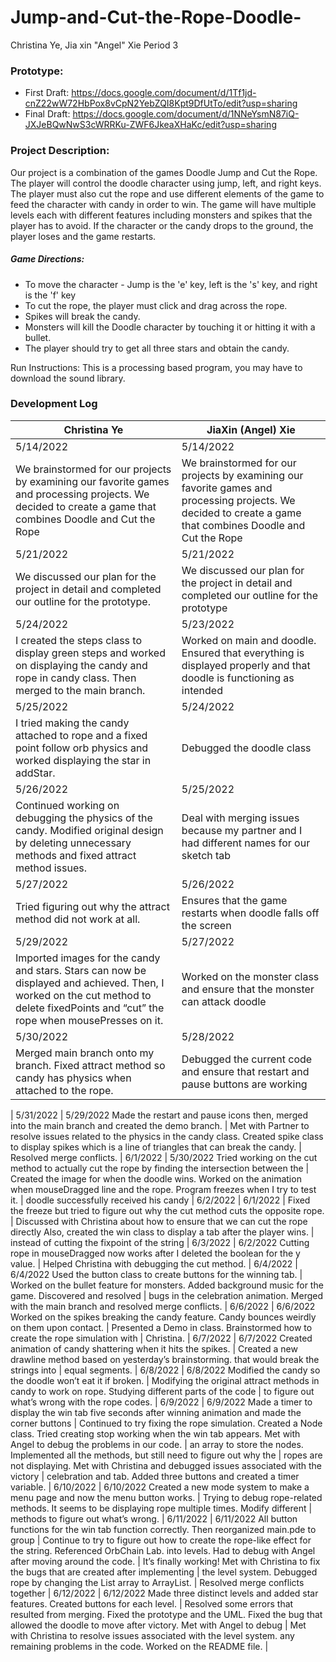 # Jump-and-Cut-the-Rope-Doodle-
Christina Ye, Jia xin "Angel" Xie     Period 3

### Prototype:

* First Draft: https://docs.google.com/document/d/1Tf1jd-cnZ22wW72HbPox8vCpN2YebZQI8Kpt9DfUtTo/edit?usp=sharing
* Final Draft: https://docs.google.com/document/d/1NNeYsmN87iQ-JXJeBQwNwS3cWRRKu-ZWF6JkeaXHaKc/edit?usp=sharing

### Project Description:
Our project is a combination of the games Doodle Jump and Cut the Rope. The player will control the doodle character using jump, left, and right keys. The player must also cut the rope and use different elements of the game to feed the character with candy in order to win. The game will have multiple levels each with different features including monsters and spikes that the player has to avoid. If the character or the candy drops to the ground, the player loses and the game restarts.

##### Game Directions:

* To move the character - Jump is the 'e' key, left is the 's' key, and right is the 'f' key
* To cut the rope, the player must click and drag across the rope.
* Spikes will break the candy.
* Monsters will kill the Doodle character by touching it or hitting it with a bullet.
* The player should try to get all three stars and obtain the candy.

Run Instructions: This is a processing based program, you may have to download the sound library.

### Development Log

Christina Ye | JiaXin (Angel) Xie
--- | ---
5/14/2022 | 5/14/2022
We brainstormed for our projects by examining our favorite games and processing  projects. We decided to create a game that combines Doodle and Cut the Rope | We brainstormed for our projects by examining our favorite games and processing projects. We decided to create a game that combines Doodle and Cut the Rope
5/21/2022 | 5/21/2022
We discussed our plan for the project in detail and completed our outline for the prototype. | We discussed our plan for the project in detail and completed our outline for the prototype
5/24/2022 | 5/23/2022
I created the steps class to display green steps and worked on displaying the candy and rope in candy class. Then merged to the main branch. | Worked on main and doodle. Ensured that everything is displayed properly  and that doodle is functioning as intended
5/25/2022 | 5/24/2022
I tried making the candy attached to rope and a fixed point follow orb physics and worked displaying the star in addStar. | Debugged the doodle class
5/26/2022 | 5/25/2022
Continued working on debugging the physics of the candy. Modified original design by deleting unnecessary methods and fixed attract method issues. | Deal with merging issues because my partner and I had different names for our sketch tab
5/27/2022 | 5/26/2022
Tried figuring out why the attract method did not work at all. | Ensures that the game restarts when doodle falls off the screen
5/29/2022 | 5/27/2022
Imported images for the candy and stars. Stars can now be displayed and achieved. Then, I worked on the cut method to delete fixedPoints and “cut” the rope when mousePresses on it. | Worked on the monster class and ensure that the monster can attack doodle
5/30/2022 | 5/28/2022
Merged main branch onto my branch. Fixed attract method so candy has physics when attached to the rope. | Debugged the current code and ensure that restart and pause buttons are working
 |
5/31/2022 | 5/29/2022
Made the restart and pause icons then, merged into the main branch and created the demo branch. | Met with Partner to resolve issues related to the physics in the candy class.
Created spike class to display spikes which is a line of triangles that can break the candy. | Resolved merge conflicts.
 |
6/1/2022 | 5/30/2022
Tried working on the cut method to actually cut the rope by finding the intersection between the | Created the image for when the doodle wins. Worked on the animation when
mouseDragged line and the rope. Program freezes when I try to test it. | doodle successfully received his candy
 |
6/2/2022 | 6/1/2022
 |
Fixed the freeze but tried to figure out why the cut method cuts the opposite rope. | Discussed with Christina about how to ensure that we can cut the rope directly
Also, created the win class to display a tab after the player wins. | instead of cutting the fixpoint of the string
 |
6/3/2022 | 6/2/2022
Cutting rope in mouseDragged now works after I deleted the boolean for the y value. | Helped Christina with debugging the cut method.
 |
6/4/2022 | 6/4/2022
Used the button class to create buttons for the winning tab. | Worked on the bullet feature for monsters. Added background music for the game. Discovered and resolved
 | bugs in the celebration animation. Merged with the main branch and resolved merge conflicts.
 |
6/6/2022 | 6/6/2022
Worked on the spikes breaking the candy feature. Candy bounces weirdly on them upon contact. | Presented a Demo in class. Brainstormed how to create the rope simulation with
 | Christina.
 |
6/7/2022 | 6/7/2022
Created animation of candy shattering when it hits the spikes. | Created a new drawline method based on yesterday’s brainstorming. that would break the strings into
 | equal segments.
 |
6/8/2022 | 6/8/2022
Modified the candy so the doodle won’t eat it if broken.  | Modifying the original attract methods in candy to work on rope. Studying different parts of the code
 | to figure out what’s wrong with the rope codes.
 |
6/9/2022 | 6/9/2022
Made a timer to display the win tab five seconds after winning animation and made the corner buttons | Continued to try fixing the rope simulation. Created a Node class. Tried creating
stop working when the win tab appears. Met with Angel to debug the problems in our code. | an array to store the nodes. Implemented all the methods, but still need to figure out why the
 | ropes are not displaying. Met with Christina and debugged issues associated with the victory
 | celebration and tab. Added three buttons and created a timer variable.
 |
6/10/2022 | 6/10/2022
Created a new mode system to make a menu page and now the menu button works. | Trying to debug rope-related methods. It seems to be displaying rope multiple times. Modify different
 | methods to figure out what’s wrong.
 |
6/11/2022 | 6/11/2022
All button functions for the win tab function correctly. Then reorganized main.pde to group | Continue to try to figure out how to create the rope-like effect for the string. Referenced OrbChain Lab.
into levels. Had to debug with Angel after moving around the code. | It’s finally working! Met with Christina to fix the bugs that are created after implementing
 | the level system. Debugged rope by changing the List array to ArrayList.
 | Resolved merge conflicts together
 |
6/12/2022 | 6/12/2022
Made three distinct levels and added star features. Created buttons for each level. | Resolved some errors that resulted from merging. Fixed the prototype and the UML.
Fixed the bug that allowed the doodle to move after victory. Met with Angel to debug | Met with Christina to resolve issues associated with the level system.
any remaining problems in the code. Worked on the README file. |
